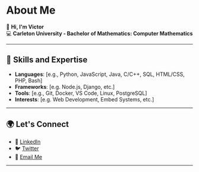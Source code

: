 
# About Me

👋 **Hi, I'm Victor**  
💻 **Carleton University - Bachelor of Mathematics: Computer Mathematics**

---

## 🚀 **Skills and Expertise**

- **Languages**: [e.g., Python, JavaScript, Java, C/C++, SQL, HTML/CSS, PHP, Bash]  
- **Frameworks**: [e.g. Node.js, Django, etc.]  
- **Tools**: [e.g., Git, Docker, VS Code, Linux, PostgreSQL]  
- **Interests**: [e.g. Web Development, Embed Systems, etc.]

---


## 🌍 **Let's Connect**

- 💼 [LinkedIn](https://www.linkedin.com/in/victor-igwe-774308239/)  
- 🐦 [Twitter](https://x.com/Viz12156573)  
- 📧 [Email Me](mailto:igwevictor90@gmail.com)  

---


<!---
Kingknight23/Kingknight23 is a ✨ special ✨ repository because its `README.md` (this file) appears on your GitHub profile.
You can click the Preview link to take a look at your changes.
--->
